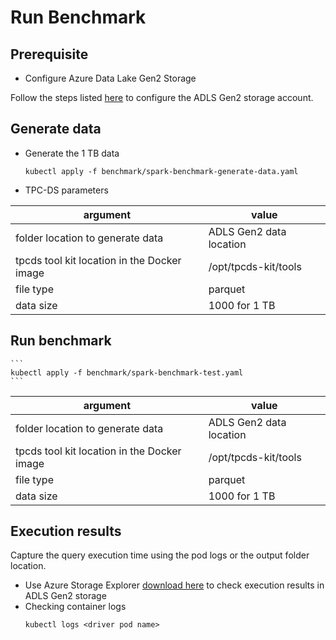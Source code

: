 #  Run Benchmark
## Prerequisite

- Configure Azure Data Lake Gen2 Storage

Follow the steps listed [here](https://docs.microsoft.com/en-us/azure/storage/blobs/create-data-lake-storage-account) to configure the ADLS Gen2 storage account.


## Generate data
  - Generate the 1 TB data
    ```
    kubectl apply -f benchmark/spark-benchmark-generate-data.yaml
    ```
  - TPC-DS parameters

| argument                                    | value                   |
|---------------------------------------------|-------------------------|
| folder location to generate data            | ADLS Gen2 data location |
| tpcds tool kit location in the Docker image | /opt/tpcds-kit/tools    |
| file type                                   | parquet                 |
| data size                                   | 1000 for 1 TB           |

## Run benchmark
    ```
    kubectl apply -f benchmark/spark-benchmark-test.yaml
    ```

| argument                                    | value                   |
|---------------------------------------------|-------------------------|
| folder location to generate data            | ADLS Gen2 data location |
| tpcds tool kit location in the Docker image | /opt/tpcds-kit/tools    |
| file type                                   | parquet                 |
| data size                                   | 1000 for 1 TB           |

## Execution results

Capture the query execution time using the pod logs or the output folder location.

  - Use Azure Storage Explorer [download here](https://azure.microsoft.com/en-us/features/storage-explorer/) to check execution results in ADLS Gen2 storage
  - Checking container logs
    ```
    kubectl logs <driver pod name>
    ```
